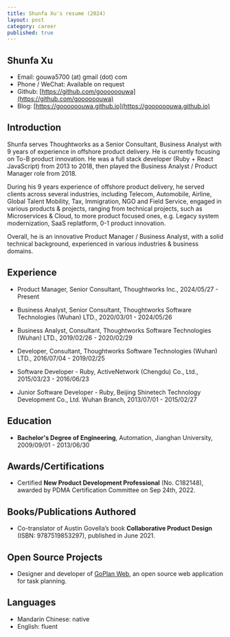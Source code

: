 ```yaml
---
title: Shunfa Xu's resume (2024)
layout: post
category: career
published: true
---
```


## Shunfa Xu

- Email: gouwa5700 (at) gmail (dot) com
- Phone / WeChat: Available on request
- Github: [https://github.com/goooooouwa](https://github.com/goooooouwa)
- Blog: [https://goooooouwa.github.io](https://goooooouwa.github.io)

## Introduction

Shunfa serves Thoughtworks as a Senior Consultant, Business Analyst with 9 years of experience in offshore product delivery. He is currently focusing on To-B product innovation. He was a full stack developer (Ruby + React JavaScript) from 2013 to 2018, then played the Business Analyst / Product Manager role from 2018.

During his 9 years experience of offshore product delivery, he served clients across several industries, including Telecom, Automobile, Airline, Global Talent Mobility, Tax, Immigration, NGO and Field Service, engaged in various products & projects, ranging from technical projects, such as Microservices & Cloud, to more product focused ones, e.g. Legacy system modernization, SaaS replatform, 0-1 product innovation.

Overall, he is an innovative Product Manager / Business Analyst, with a solid technical background, experienced in various industries & business domains.

## Experience

- Product Manager, Senior Consultant, Thoughtworks Inc., 2024/05/27 - Present

- Business Analyst, Senior Consultant, Thoughtworks Software Technologies (Wuhan) LTD., 2020/03/01 - 2024/05/26

- Business Analyst, Consultant, Thoughtworks Software Technologies (Wuhan) LTD., 2019/02/26 - 2020/02/29

- Developer, Consultant, Thoughtworks Software Technologies (Wuhan) LTD., 2016/07/04 - 2019/02/25

- Software Developer - Ruby, ActiveNetwork (Chengdu) Co., Ltd., 2015/03/23 - 2016/06/23

- Junior Software Developer - Ruby, Beijing Shinetech Technology Development Co., Ltd. Wuhan Branch, 2013/07/01 - 2015/02/27

## Education

- **Bachelor's Degree of Engineering**, Automation, Jianghan University, 2009/09/01 - 2013/06/30

## Awards/Certifications

- Certified **New Product Development Professional** (No. C182148), awarded by PDMA Certification Committee on Sep 24th, 2022.

## Books/Publications Authored

- Co-translator of Austin Govella’s book **Collaborative Product Design** (ISBN: 9787519853297), published in June 2021.

## Open Source Projects

- Designer and developer of [GoPlan Web](https://github.com/goooooouwa/goplan-web), an open source web application for task planning.

## Languages

- Mandarin Chinese: native
- English: fluent


